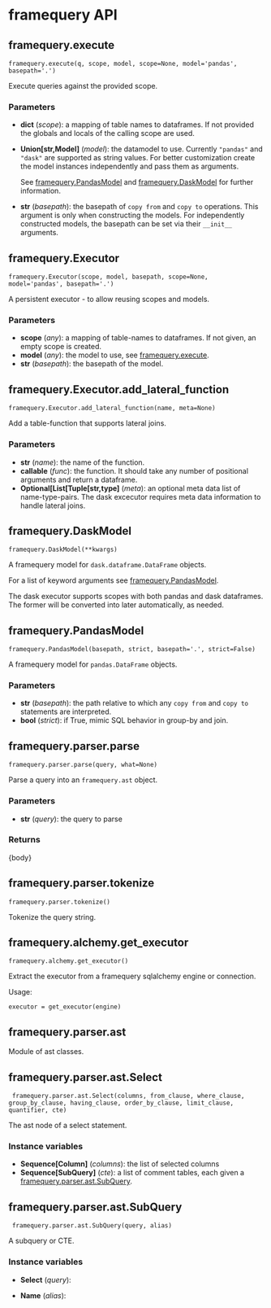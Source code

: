 # framequery API

##  framequery.execute
`framequery.execute(q, scope, model, scope=None, model='pandas', basepath='.')`

Execute queries against the provided scope.

### Parameters

* **dict** (*scope*):
  a mapping of table names to dataframes. If not provided the globals and
  locals of the calling scope are used.
* **Union[str,Model]** (*model*):
  the datamodel to use. Currently `"pandas"` and `"dask"` are
  supported as string values. For better customization create the model
  instances independently and pass them as arguments.
  
  See [framequery.PandasModel](#framequerypandasmodel) and [framequery.DaskModel](#framequerydaskmodel)
  for further information.
* **str** (*basepath*):
  the basepath of `copy from` and `copy to` operations. This argument
  is only when constructing the models. For independently constructed
  models, the basepath can be set via their `__init__` arguments.



##  framequery.Executor
`framequery.Executor(scope, model, basepath, scope=None, model='pandas', basepath='.')`

A persistent executor - to allow reusing scopes and models.

### Parameters

* **scope** (*any*):
  a mapping of table-names to dataframes. If not given, an empty scope
  is created.
* **model** (*any*):
  the model to use, see [framequery.execute](#framequeryexecute).
* **str** (*basepath*):
  the basepath of the model.



##  framequery.Executor.add_lateral_function
`framequery.Executor.add_lateral_function(name, meta=None)`

Add a table-function that supports lateral joins.

### Parameters

* **str** (*name*):
  the name of the function.
* **callable** (*func*):
  the function. It should take any number of positional arguments and
  return a dataframe.
* **Optional[List[Tuple[str,type]** (*meta*):
  an optional meta data list of name-type-pairs. The dask excecutor
  requires meta data information to handle lateral joins.



##  framequery.DaskModel
`framequery.DaskModel(**kwargs)`

A framequery model for `dask.dataframe.DataFrame` objects.

For a list of keyword arguments see [framequery.PandasModel](#framequerypandasmodel).

The dask executor supports scopes with both pandas and dask dataframes.
The former will be converted into later automatically, as needed.



##  framequery.PandasModel
`framequery.PandasModel(basepath, strict, basepath='.', strict=False)`

A framequery model for `pandas.DataFrame` objects.

### Parameters

* **str** (*basepath*):
  the path relative to which any `copy from` and `copy to` statements
  are interpreted.
* **bool** (*strict*):
  if True, mimic SQL behavior in group-by and join.



##  framequery.parser.parse
`framequery.parser.parse(query, what=None)`

Parse a query into an `framequery.ast` object.

### Parameters

* **str** (*query*):
  the query to parse

### Returns

{body}



##  framequery.parser.tokenize
`framequery.parser.tokenize()`

Tokenize the query string.



##  framequery.alchemy.get_executor
`framequery.alchemy.get_executor()`

Extract the executor from a framequery sqlalchemy engine or connection.

Usage:

```
executor = get_executor(engine)
```



##  framequery.parser.ast

Module of ast classes.



##  framequery.parser.ast.Select
` framequery.parser.ast.Select(columns, from_clause, where_clause, group_by_clause, having_clause, order_by_clause, limit_clause, quantifier, cte)`

The ast node of a select statement.

### Instance variables

* **Sequence[Column]** (*columns*):
  the list of selected columns
* **Sequence[SubQuery]** (*cte*):
  a list of comment tables, each given a
  [framequery.parser.ast.SubQuery](#framequeryparserastsubquery).



##  framequery.parser.ast.SubQuery
` framequery.parser.ast.SubQuery(query, alias)`

A subquery or CTE.

### Instance variables

* **Select** (*query*):

* **Name** (*alias*):


